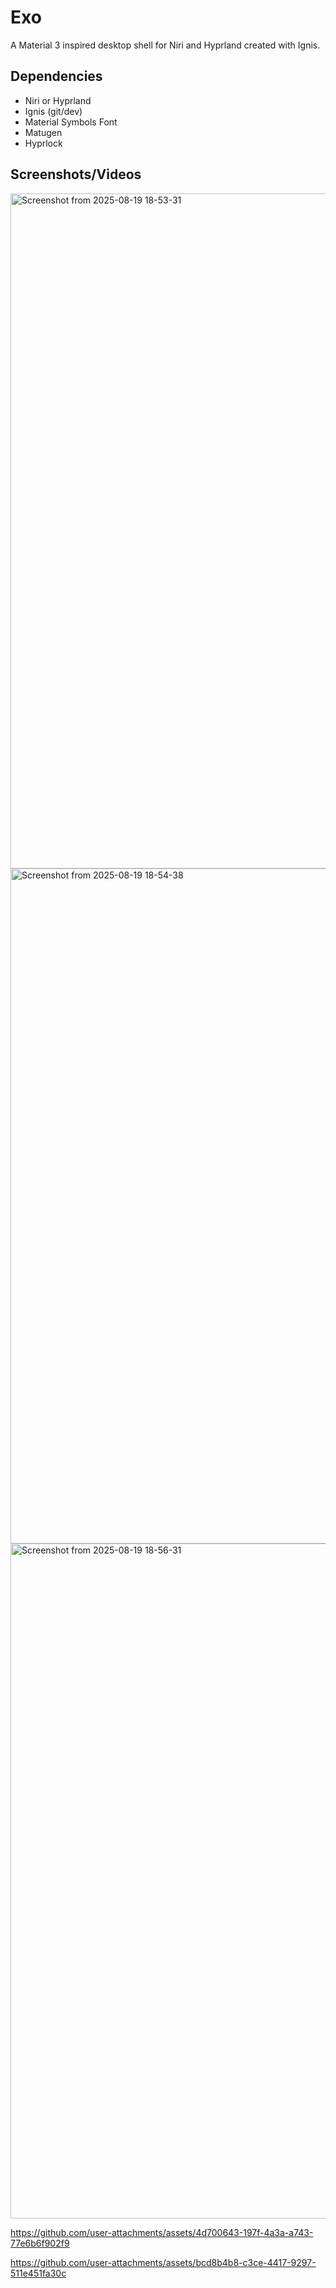 # Exo
 A Material 3 inspired desktop shell for Niri and Hyprland created with Ignis.

## Dependencies
* Niri or Hyprland
* Ignis (git/dev)
* Material Symbols Font
* Matugen
* Hyprlock

## Screenshots/Videos
<img width="1920" height="1080" alt="Screenshot from 2025-08-19 18-53-31" src="https://github.com/user-attachments/assets/cd655499-0d40-47dc-bbf9-9a8bfd988a17" />
<img width="1920" height="1080" alt="Screenshot from 2025-08-19 18-54-38" src="https://github.com/user-attachments/assets/9149a48a-1387-4af9-a80a-828069b45863" />
<img width="1920" height="1080" alt="Screenshot from 2025-08-19 18-56-31" src="https://github.com/user-attachments/assets/a92c528a-c7fd-4cdd-90bb-4e6973ed39b2" />


https://github.com/user-attachments/assets/4d700643-197f-4a3a-a743-77e6b6f902f9

https://github.com/user-attachments/assets/bcd8b4b8-c3ce-4417-9297-511e451fa30c
